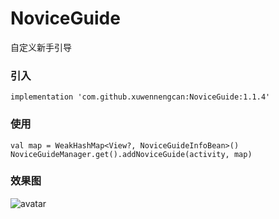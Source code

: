 # NoviceGuide
自定义新手引导
### 引入
    implementation 'com.github.xuwennengcan:NoviceGuide:1.1.4'

### 使用
    val map = WeakHashMap<View?, NoviceGuideInfoBean>()
    NoviceGuideManager.get().addNoviceGuide(activity, map)
    
### 效果图
![avatar](https://static.dingtalk.com/media/lALPDgQ9qfyYPcrNAcTNARg_280_452.png_620x10000q90g.jpg?auth_bizType=IM&auth_bizEntity=%7B%22cid%22%3A%2226993133%3A284146280%22%2C%22msgId%22%3A%22872321718988%22%7D&open_id=284146280)
   
